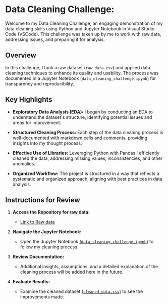 # Data Cleaning Challenge:

Welcome to my Data Cleaning Challenge, an engaging demonstration of my data cleaning skills using Python and Jupyter Notebook in Visual Studio Code (VSCode).
This challenge was taken up by me to work with raw data, addressing issues, and preparing it for analysis. 

## Overview

In this challenge, I took a raw dataset (`raw_data.csv`) and applied data cleaning techniques to enhance its quality and usability. The process was documented in a Jupyter Notebook (`data_cleaning_challenge.ipynb`) for transparency and reproducibility.

## Key Highlights

- **Exploratory Data Analysis (EDA):** I began by conducting an EDA to understand the dataset's structure, identifying potential issues and areas for improvement.

- **Structured Cleaning Process:** Each step of the data cleaning process is well-documented with markdown cells and comments, providing insights into my thought process.

- **Effective Use of Libraries:** Leveraging Python with Pandas I efficiently cleaned the data, addressing missing values, inconsistencies, and other anomalies.

- **Organized Workflow:** The project is structured in a way that reflects a systematic and organized approach, aligning with best practices in data analysis.

## Instructions for Review

1. **Access the Repository for raw data:**
   - [Link to Raw data](https://github.com/Vivek-S1n9h/Data-cleaning-challenge-using-Python/blob/main/raw_data.csv)

2. **Navigate the Jupyter Notebook:**
   - Open the Jupyter Notebook [(`data_cleaning_challenge.ipynb`)](https://github.com/Vivek-S1n9h/Data-cleaning-challenge-using-Python/blob/main/data_cleaning_challenge.ipynb) to follow my cleaning process.

3. **Review Documentation:**
   - Additional insights, assumptions, and a detailed explanation of the cleaning process will be added here in the future.

4. **Evaluate Results:**
   - Examine the cleaned dataset [(`cleaned_data.csv`)](https://github.com/Vivek-S1n9h/Data-cleaning-challenge-using-Python/blob/main/cleaned_data.csv) to see the improvements made.
